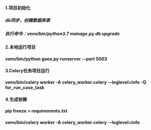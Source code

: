  **1.项目初始化**
 ##### db同步，创建数据库表
 ##### 执行命令：venv/bin/python3.7 manage.py db upgrade
 
 **2.本地运行项目**
 #### venv/bin/python gaea.py runserver --port 5003

 **3.Celery任务项目运行**
 #### venv/bin/celery worker -A celery_worker.celery --loglevel=info -Q for_run_case_task
 
 **4.生成依赖**
 ####  pip freeze > requirements.txt
 #### venv/bin/celery worker -A celery_worker.celery --loglevel=info

